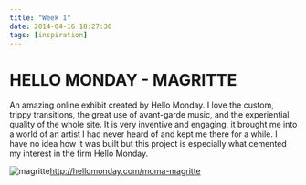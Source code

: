```yaml
---
title: "Week 1"
date: 2014-04-16 18:27:30 
tags: [inspiration] 
---
```


# HELLO MONDAY - MAGRITTE

An amazing online exhibit created by Hello Monday. I love the custom, trippy transitions, the great use of avant-garde music, and the experiential quality of the whole site. It is very inventive and engaging, it brought me into a world of an artist I had never heard of and kept me there for a while. I have no idea how it was built but this project is especially what cemented my interest in the firm Hello Monday.

![magritte](http://wpc.7ce6.edgecastcdn.net/807CE6/hellomonday_com/assets/images/case-studies/magritte/header/artwork.jpg?1111233/300/300)<http://hellomonday.com/moma-magritte>